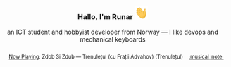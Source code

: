 <h3 align="center">Hallo, I'm Runar <img src="./assets/wave.gif" width="30px" height="30px"></h3>

<div align="center">an ICT student and hobbyist developer from Norway — I like devops and mechanical keyboards</div>

<br/>
<div align="right"><sub>
  <a href="https://www.last.fm/user/runarsf">Now Playing</a>: Zdob Si Zdub &mdash; Trenulețul (cu Frații Advahov) (Trenulețul) &nbsp;&nbsp; <a href="https:&#x2F;&#x2F;www.last.fm&#x2F;music&#x2F;Zdob+Si+Zdub&#x2F;_&#x2F;Trenule%C8%9Bul+(cu+Fra%C8%9Bii+Advahov)">:musical_note:</a>
</sub></div>

